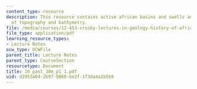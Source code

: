 ```yaml
---
content_type: resource
description: This resource contains active african basins and swells and world map
  of topography and bathymetry.
file: /media/courses/12-453-crosby-lectures-in-geology-history-of-africa-fall-2005/d2953a042b979860be2f1f3da4a1b5b9_10_past_30m_p1_1.pdf
file_type: application/pdf
learning_resource_types:
- Lecture Notes
ocw_type: OCWFile
parent_title: Lecture Notes
parent_type: CourseSection
resourcetype: Document
title: 10_past_30m_p1_1.pdf
uid: d2953a04-2b97-9860-be2f-1f3da4a1b5b9
---
```

